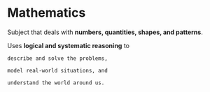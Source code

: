 # Mathematics

Subject that deals with **numbers, quantities, shapes, and patterns**. 

Uses **logical and systematic reasoning** to 

	describe and solve the problems, 
  
	model real-world situations, and 
  
	understand the world around us.
